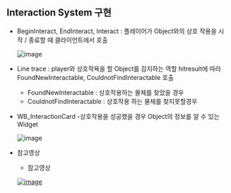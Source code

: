 ## Interaction System 구현

- BeginInteract, EndInteract, Interact : 플레이어가 Object와의 상호 작용을 시작 / 종료할 때 클라이언트에서 호출

  ![image](https://github.com/HanYooTae/Unreal-Game-Project1/assets/123162344/80434b89-e684-4f9a-9bd1-fd2cbfc2aee2)


- Line trace : player와 상호작욕을 할 Object를 감지하는 역할
hitresult에 따라 FoundNewInteractable, CouldnotFindInteractable 호출

  - FoundNewInteractable     : 상호작용하는 물체를 찾았을 경우 
  - CouldnotFindInteractable : 상호작용 하는 물체를 찾지못할경우


- WB_InteractionCard
   -상호작용을 성공했을 경우 Object의 정보를 알 수 있는 Widget

   ![image](https://github.com/HanYooTae/Unreal-Game-Project1/assets/123162344/6e3bb2ac-87ec-46ef-93c5-72587de15caf)


* 참고영상

    

  * 참고영상 

   [![image](https://github.com/HanYooTae/Unreal-Game-Project1/assets/123162344/299b5704-51ff-42ce-92ef-3f35f27e163b)
](https://youtu.be/lKYUg1sQXCo)
